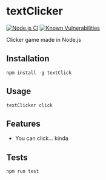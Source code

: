 # textClicker

[![Node.js CI](https://github.com/jshemas/textClicker/workflows/Node.js%20CI/badge.svg?branch=master)](https://github.com/jshemas/textClicker/actions?query=branch%3Amaster)
[![Known Vulnerabilities](https://snyk.io/test/github/jshemas/textClicker/badge.svg)](https://snyk.io/test/github/jshemas/textClicker)

Clicker game made in Node.js

## Installation
```
npm install -g textClick
```

## Usage
```
textClicker click

```

## Features
- You can click... kinda

## Tests
```
npm run test
```

